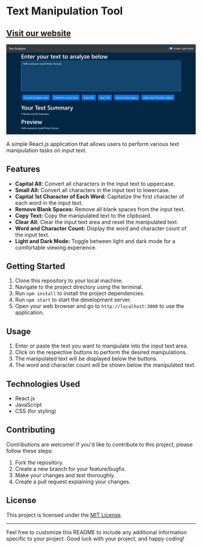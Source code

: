 # Text Manipulation Tool
## [Visit our website](https://text-analyzer-4569.onrender.com/)

![Project Preview](./public/sample-img.jpeg) <!-- Replace with an actual screenshot of your project -->

A simple React.js application that allows users to perform various text manipulation tasks on input text.

## Features

- **Capital All:** Convert all characters in the input text to uppercase.
- **Small All:** Convert all characters in the input text to lowercase.
- **Capital 1st Character of Each Word:** Capitalize the first character of each word in the input text.
- **Remove Blank Spaces:** Remove all blank spaces from the input text.
- **Copy Text:** Copy the manipulated text to the clipboard.
- **Clear All:** Clear the input text area and reset the manipulated text.
- **Word and Character Count:** Display the word and character count of the input text.
- **Light and Dark Mode:** Toggle between light and dark mode for a comfortable viewing experience.

## Getting Started

1. Clone this repository to your local machine.
2. Navigate to the project directory using the terminal.
3. Run `npm install` to install the project dependencies.
4. Run `npm start` to start the development server.
5. Open your web browser and go to `http://localhost:3000` to use the application.

## Usage

1. Enter or paste the text you want to manipulate into the input text area.
2. Click on the respective buttons to perform the desired manipulations.
3. The manipulated text will be displayed below the buttons.
4. The word and character count will be shown below the manipulated text.

## Technologies Used

- React.js
- JavaScript
- CSS (for styling)

## Contributing

Contributions are welcome! If you'd like to contribute to this project, please follow these steps:

1. Fork the repository.
2. Create a new branch for your feature/bugfix.
3. Make your changes and test thoroughly.
4. Create a pull request explaining your changes.

## License

This project is licensed under the [MIT License](LICENSE).

---

Feel free to customize this README to include any additional information specific to your project. Good luck with your project, and happy coding!
